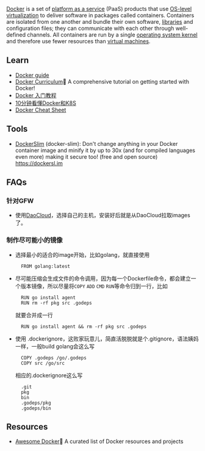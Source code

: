 [Docker](https://www.docker.com/) is a set of [platform as a service](https://en.wikipedia.org/wiki/Platform_as_a_service) (PaaS) products that use [OS-level virtualization](https://en.wikipedia.org/wiki/OS-level_virtualization) to deliver software in packages called containers. Containers are isolated from one another and bundle their own software, [libraries](https://en.wikipedia.org/wiki/Library_(computing)) and configuration files; they can communicate with each other through well-defined channels. All containers are run by a single [operating system kernel](https://en.wikipedia.org/wiki/Kernel_(operating_system)) and therefore use fewer resources than [virtual machines](https://en.wikipedia.org/wiki/Virtual_machine).



## Learn
- [Docker guide](https://www.robertcooper.me/docker-guide)
- [Docker Curriculum](https://github.com/prakhar1989/docker-curriculum)🐬 A comprehensive tutorial on getting started with Docker!
- [Docker 入门教程](http://www.ruanyifeng.com/blog/2018/02/docker-tutorial.html)
- [10分钟看懂Docker和K8S](https://zhuanlan.zhihu.com/p/53260098)
- [Docker Cheat Sheet](https://github.com/wsargent/docker-cheat-sheet)



## Tools
- [DockerSlim](https://github.com/docker-slim/docker-slim) (docker-slim): Don't change anything in your Docker container image and minify it by up to 30x (and for compiled languages even more) making it secure too! (free and open source) https://dockersl.im



## FAQs

### 针对GFW
- 使用[DaoCloud](https://dashboard.daocloud.io/nodes/new)，选择自己的主机，安装好后就是从DaoCloud拉取images了。

### 制作尽可能小的镜像
- 选择最小的适合的image开始，比如golang，就直接使用

        FROM golang:latest

- 尽可能压缩会生成文件的命令调用，因为每一个Dockerfile命令，都会建立一个版本镜像，所以尽量将`COPY` `ADD` `CMD` `RUN`等命令归到一行，比如

        RUN go install agent
        RUN rm -rf pkg src .godeps

    就要合并成一行

        RUN go install agent && rm -rf pkg src .godeps

- 使用 .dockerignore，这败家玩意儿，简直活脱脱就是个.gitignore，语法姨妈一样，一般build golang会这么写

        COPY .godeps /go/.godeps
        COPY src /go/src

    相应的.dockerignore这么写

        .git
        pkg
        bin
        .godeps/pkg
        .godeps/bin



## Resources
- [Awesome Docker](https://github.com/veggiemonk/awesome-docker)🐳 A curated list of Docker resources and projects

